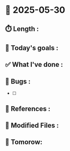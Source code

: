 # 📅 2025-05-30

## ⏱️ Length : 


## 🎯 Today's goals :


## ✅ What I've done :


## 🐛 Bugs :
- [ ] 

## 📘 References :


## 📎 Modified Files :

## 📌 Tomorow:

